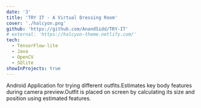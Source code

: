 ```yaml
---
date: '3'
title: 'TRY IT - A Virtual Dressing Room'
cover: './halcyon.png'
github: 'https://github.com/AnandSidd/TRY-IT'
# external: 'https://halcyon-theme.netlify.com/'
tech:
  - TensorFlow-lite
  - Java
  - OpenCV
  - SQlite
showInProjects: true
---
```


Android Application for trying different outfits.Estimates key body features during camera preview.Outfit is placed on screen by calculating its size and position using estimated features.
